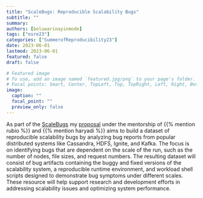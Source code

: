 ```yaml
---
title: "ScaleBugs: Reproducible Scalability Bugs"
subtitle: ""
summary:
authors: [boluwarinayinmode]
tags: ["osre23"]
categories: ["SummerofReproducibility23"]
date: 2023-06-01
lastmod: 2023-06-01
featured: false
draft: false

# Featured image
# To use, add an image named `featured.jpg/png` to your page's folder.
# Focal points: Smart, Center, TopLeft, Top, TopRight, Left, Right, BottomLeft, Bottom, BottomRight.
image:
  caption: ""
  focal_point: ""
  preview_only: false
---
```


As part of the [ScaleBugs](/project/osre23/ucdavis/scalebugs/) my [proposal](https://drive.google.com/file/d/17iANa5ei_gguZsGGwR1sfPHOoJysnNsf/view?usp=sharing) under the mentorship of {{% mention rubio %}} and {{% mention haryadi %}} aims to build a dataset of reproducible scalability bugs by analyzing bug reports from popular distributed systems like Cassandra, HDFS, Ignite, and Kafka. The focus is on identifying bugs that are dependent on the scale of the run, such as the number of nodes, file sizes, and request numbers. The resulting dataset will consist of bug artifacts containing the buggy and fixed versions of the scalability system, a reproducible runtime environment, and workload shell scripts designed to demonstrate bug symptoms under different scales. These resource will help support research and development efforts in addressing scalability issues and optimizing system performance.
